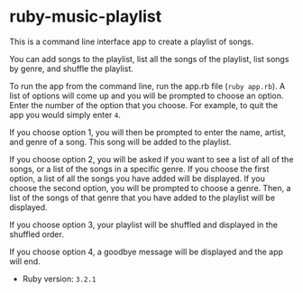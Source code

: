 # ruby-music-playlist

This is a command line interface app to create a playlist of songs.

You can add songs to the playlist, list all the songs of the playlist, list songs by genre, and shuffle the playlist.

To run the app from the command line, run the app.rb file (`ruby app.rb`). A list of options will come up and you will be prompted to choose an option. Enter the number of the option that you choose. For example, to quit the app you would simply enter `4`.

If you choose option 1, you will then be prompted to enter the name, artist, and genre of a song. This song will be added to the playlist.

If you choose option 2, you will be asked if you want to see a list of all of the songs, or a list of the songs in a specific genre. If you choose the first option, a list of all the songs you have added will be displayed. If you choose the second option, you will be prompted to choose a genre. Then, a list of the songs of that genre that you have added to the playlist will be displayed.

If you choose option 3, your playlist will be shuffled and displayed in the shuffled order.

If you choose option 4, a goodbye message will be displayed and the app will end.

- Ruby version: `3.2.1`
